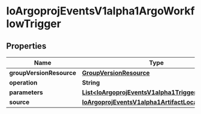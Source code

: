 

# IoArgoprojEventsV1alpha1ArgoWorkflowTrigger


## Properties

Name | Type | Description | Notes
------------ | ------------- | ------------- | -------------
**groupVersionResource** | [**GroupVersionResource**](GroupVersionResource.md) |  |  [optional]
**operation** | **String** |  |  [optional]
**parameters** | [**List&lt;IoArgoprojEventsV1alpha1TriggerParameter&gt;**](IoArgoprojEventsV1alpha1TriggerParameter.md) |  |  [optional]
**source** | [**IoArgoprojEventsV1alpha1ArtifactLocation**](IoArgoprojEventsV1alpha1ArtifactLocation.md) |  |  [optional]



